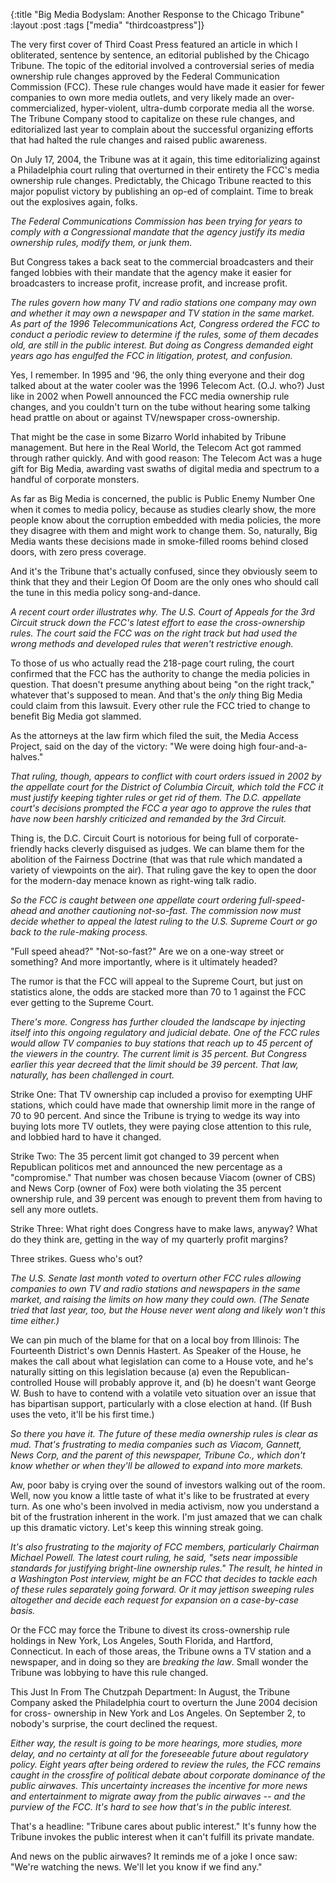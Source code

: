 {:title "Big Media Bodyslam: Another Response to the Chicago Tribune"
:layout :post
:tags  ["media" "thirdcoastpress"]}

The very first cover of Third Coast Press featured an article in which I
obliterated, sentence by sentence, an editorial published by the Chicago
Tribune. The topic of the editorial involved a controversial series of media
ownership rule changes approved by the Federal Communication Commission (FCC).
These rule changes would have made it easier for fewer companies to own more
media outlets, and very likely made an over-commercialized, hyper-violent,
ultra-dumb corporate media all the worse. The Tribune Company stood to
capitalize on these rule changes, and editorialized last year to complain
about the successful organizing efforts that had halted the rule changes and
raised public awareness.  
  
On July 17, 2004, the Tribune was at it again, this time editorializing
against a Philadelphia court ruling that overturned in their entirety the
FCC's media ownership rule changes. Predictably, the Chicago Tribune reacted
to this major populist victory by publishing an op-ed of complaint. Time to
break out the explosives again, folks.  
  
_The Federal Communications Commission has been trying for years to comply with a Congressional mandate that the agency justify its media ownership rules, modify them, or junk them._  
  
But Congress takes a back seat to the commercial broadcasters and their fanged
lobbies with their mandate that the agency make it easier for broadcasters to
increase profit, increase profit, and increase profit.  
  
_The rules govern how many TV and radio stations one company may own and whether it may own a newspaper and TV station in the same market. As part of the 1996 Telecommunications Act, Congress ordered the FCC to conduct a periodic review to determine if the rules, some of them decades old, are still in the public interest. But doing as Congress demanded eight years ago has engulfed the FCC in litigation, protest, and confusion._  
  
Yes, I remember. In 1995 and '96, the only thing everyone and their dog talked
about at the water cooler was the 1996 Telecom Act. (O.J. who?) Just like in
2002 when Powell announced the FCC media ownership rule changes, and you
couldn't turn on the tube without hearing some talking head prattle on about
or against TV/newspaper cross-ownership.  
  
That might be the case in some Bizarro World inhabited by Tribune management.
But here in the Real World, the Telecom Act got rammed through rather quickly.
And with good reason: The Telecom Act was a huge gift for Big Media, awarding
vast swaths of digital media and spectrum to a handful of corporate monsters.  
  
As far as Big Media is concerned, the public is Public Enemy Number One when
it comes to media policy, because as studies clearly show, the more people
know about the corruption embedded with media policies, the more they disagree
with them and might work to change them. So, naturally, Big Media wants these
decisions made in smoke-filled rooms behind closed doors, with zero press
coverage.  
  
And it's the Tribune that's actually confused, since they obviously seem to
think that they and their Legion Of Doom are the only ones who should call the
tune in this media policy song-and-dance.  
  
_A recent court order illustrates why. The U.S. Court of Appeals for the 3rd Circuit struck down the FCC's latest effort to ease the cross-ownership rules.  The court said the FCC was on the right track but had used the wrong methods and developed rules that weren't restrictive enough._  
  
To those of us who actually read the 218-page court ruling, the court
confirmed that the FCC has the authority to change the media policies in
question. That doesn't presume anything about being "on the right track,"
whatever that's supposed to mean. And that's the _only_ thing Big Media could
claim from this lawsuit. Every other rule the FCC tried to change to benefit
Big Media got slammed.  
  
As the attorneys at the law firm which filed the suit, the Media Access
Project, said on the day of the victory: "We were doing high four-and-a-halves."  
  
_That ruling, though, appears to conflict with court orders issued in 2002 by the appellate court for the District of Columbia Circuit, which told the FCC it must justify keeping tighter rules or get rid of them. The D.C. appellate court's decisions prompted the FCC a year ago to approve the rules that have now been harshly criticized and remanded by the 3rd Circuit._  
  
Thing is, the D.C. Circuit Court is notorious for being full of corporate-friendly hacks cleverly disguised as judges. We can blame them for the
abolition of the Fairness Doctrine (that was that rule which mandated a
variety of viewpoints on the air). That ruling gave the key to open the door
for the modern-day menace known as right-wing talk radio.  
  
_So the FCC is caught between one appellate court ordering full-speed-ahead and another cautioning not-so-fast. The commission now must decide whether to appeal the latest ruling to the U.S. Supreme Court or go back to the rule-making process._  
  
"Full speed ahead?" "Not-so-fast?" Are we on a one-way street or something?
And more importantly, where is it ultimately headed?  
  
The rumor is that the FCC will appeal to the Supreme Court, but just on
statistics alone, the odds are stacked more than 70 to 1 against the FCC ever
getting to the Supreme Court.  
  
_There's more. Congress has further clouded the landscape by injecting itself into this ongoing regulatory and judicial debate. One of the FCC rules would allow TV companies to buy stations that reach up to 45 percent of the viewers in the country. The current limit is 35 percent. But Congress earlier this year decreed that the limit should be 39 percent. That law, naturally, has been challenged in court._  
  
Strike One: That TV ownership cap included a proviso for exempting UHF
stations, which could have made that ownership limit more in the range of 70
to 90 percent. And since the Tribune is trying to wedge its way into buying
lots more TV outlets, they were paying close attention to this rule, and
lobbied hard to have it changed.  
  
Strike Two: The 35 percent limit got changed to 39 percent when Republican
politicos met and announced the new percentage as a "compromise." That number
was chosen because Viacom (owner of CBS) and News Corp (owner of Fox) were
both violating the 35 percent ownership rule, and 39 percent was enough to
prevent them from having to sell any more outlets.  
  
Strike Three: What right does Congress have to make laws, anyway? What do they
think are, getting in the way of my quarterly profit margins?  
  
Three strikes. Guess who's out?  
  
_The U.S. Senate last month voted to overturn other FCC rules allowing companies to own TV and radio stations and newspapers in the same market, and raising the limits on how many they could own. (The Senate tried that last year, too, but the House never went along and likely won't this time either.)_  
  
We can pin much of the blame for that on a local boy from Illinois: The
Fourteenth District's own Dennis Hastert. As Speaker of the House, he makes
the call about what legislation can come to a House vote, and he's naturally
sitting on this legislation because (a) even the Republican-controlled House
will probably approve it, and (b) he doesn't want George W. Bush to have to
contend with a volatile veto situation over an issue that has bipartisan
support, particularly with a close election at hand. (If Bush uses the veto,
it'll be his first time.)  
  
_So there you have it. The future of these media ownership rules is clear as mud. That's frustrating to media companies such as Viacom, Gannett, News Corp, and the parent of this newspaper, Tribune Co., which don't know whether or when they'll be allowed to expand into more markets._  
  
Aw, poor baby is crying over the sound of investors walking out of the room.
Well, now you know a little taste of what it's like to be frustrated at every
turn. As one who's been involved in media activism, now you understand a bit
of the frustration inherent in the work. I'm just amazed that we can chalk up
this dramatic victory. Let's keep this winning streak going.  
  
_It's also frustrating to the majority of FCC members, particularly Chairman Michael Powell. The latest court ruling, he said, "sets near impossible standards for justifying bright-line ownership rules." The result, he hinted in a Washington Post interview, might be an FCC that decides to tackle each of these rules separately going forward. Or it may jettison sweeping rules altogether and decide each request for expansion on a case-by-case basis._  
  
Or the FCC may force the Tribune to divest its cross-ownership rule holdings
in New York, Los Angeles, South Florida, and Hartford, Connecticut. In each of
those areas, the Tribune owns a TV station and a newspaper, and in doing so
they are _breaking the law_. Small wonder the Tribune was lobbying to have
this rule changed.  
  
This Just In From The Chutzpah Department: In August, the Tribune Company
asked the Philadelphia court to overturn the June 2004 decision for cross-
ownership in New York and Los Angeles. On September 2, to nobody's surprise,
the court declined the request.  
  
_Either way, the result is going to be more hearings, more studies, more delay, and no certainty at all for the foreseeable future about regulatory policy. Eight years after being ordered to review the rules, the FCC remains caught in the crossfire of political debate about corporate dominance of the public airwaves. This uncertainty increases the incentive for more news and entertainment to migrate away from the public airwaves -- and the purview of the FCC. It's hard to see how that's in the public interest._  
  
That's a headline: "Tribune cares about public interest." It's funny how the
Tribune invokes the public interest when it can't fulfill its private mandate.  
  
And news on the public airwaves? It reminds me of a joke I once saw: "We're
watching the news. We'll let you know if we find any."
